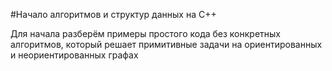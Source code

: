 #Начало алгоритмов и структур данных на С++

Для начала разберём примеры простого кода без конкретных алгоритмов, который решает примитивные задачи на ориентированных и неориентированных графах
